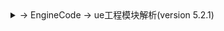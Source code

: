 <details>
    <summary>-> EngineCode -> ue工程模块解析(version 5.2.1)</summary>
    <pre><code>
        AugmentedReality - 增强现实
        Chaos - 动态破碎布料解算
        Delegate - 委托
        Engine - 引擎
        Input - 输入
        Misc - 杂项
        UObject - 对象
        Windows - Windows配置
    </code></pre>
    </details>